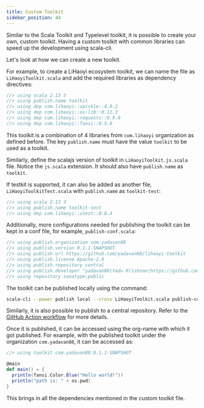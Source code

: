 ```yaml
---
title: Custom Toolkit
sidebar_position: 44
---
```

Similar to the Scala Toolkit and Typelevel toolkit, it is possible to create your own, custom toolkit. 
Having a custom toolkit with common libraries can speed up the development using scala-cli. 

Let's look at how we can create a new toolkit. 

For example, to create a LiHaoyi ecosystem toolkit, we can name the file as `LiHaoyiToolkit.scala` and add the required libraries as dependency directives:

```scala title=LiHaoyiToolkit.scala
//> using scala 2.13 3
//> using publish.name toolkit
//> using dep com.lihaoyi::upickle::4.0.2
//> using dep com.lihaoyi::os-lib::0.11.3
//> using dep com.lihaoyi::requests::0.9.0
//> using dep com.lihaoyi::fansi::0.5.0
``` 
This toolkit is a combination of 4 libraries from `com.lihaoyi` organization as defined before. The key `publish.name` must have the value `toolkit` to be used as a toolkit. 

Similarly, define the scalajs version of toolkit in `LiHaoyiToolkit.js.scala` file. Notice the `js.scala` extension. It should also have `publish.name` as `toolkit`. 

If testkit is supported, it can also be added as another file, `LiHaoyiToolkitTest.scala` with `publish.name` as `toolkit-test`:
```scala title=LiHaoyiToolkitTest.scala
//> using scala 2.13 3
//> using publish.name toolkit-test
//> using dep com.lihaoyi::utest::0.8.4
```

Additionally, more configurations needed for publishing the toolkit can be kept in a conf file, for example, `publish-conf.scala`:
```scala title=publish-conf.scala 
//> using publish.organization com.yadavan88
//> using publish.version 0.1.1-SNAPSHOT
//> using publish.url https://github.com/yadavan88/lihaoyi-toolkit
//> using publish.license Apache-2.0
//> using publish.repository central
//> using publish.developer "yadavan88|Yadu Krishnan|https://github.com/yadavan88"
//> using repository sonatype:public
```

The toolkit can be published locally using the command:
```bash
scala-cli --power publish local --cross LiHaoyiToolkit.scala publish-conf.scala
```

Similarly, it is also possible to publish to a central repository. Refer to the [GitHub Action workflow](https://github.com/scala/toolkit/blob/main/.github/workflows/deploy.yaml) for more details.

Once it is published, it can be accessed using the org-name with which it got published. For example, with the published toolkit under the organization `com.yadavan88`, it can be accessed as:

```scala compile
//> using toolkit com.yadavan88:0.1.1-SNAPSHOT

@main
def main() = {
  println(fansi.Color.Blue("Hello world!"))
  println("path is: " + os.pwd)
}

```
This brings in all the dependencies mentioned in the custom toolkit file.
